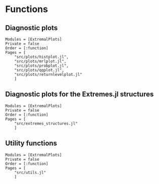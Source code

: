 # Functions

## Diagnostic plots

```@autodocs
Modules = [ExtremalPlots]
Private = false
Order = [:function]
Pages = [
    "src/plots/histplot.jl",
    "src/plots/mrlplot.jl",
    "src/plots/probplot.jl",
    "src/plots/qqplot.jl",
    "src/plots/returnlevelplot.jl"
    ]
```
## Diagnostic plots for the Extremes.jl structures

```@autodocs
Modules = [ExtremalPlots]
Private = false
Order = [:function]
Pages = [
    "src/extremes_structures.jl"
    ]
```

## Utility functions

```@autodocs
Modules = [ExtremalPlots]
Private = false
Order = [:function]
Pages = [
    "src/utils.jl"
    ]
```